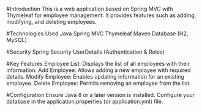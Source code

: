 #Introduction
This is a web application based on Spring MVC with Thymeleaf for employee management. It provides features such as adding, modifying, and deleting employees.

#Technologies Used
Java
Spring MVC
Thymeleaf
Maven
Database (H2, MySQL)

#Security
Spring Security
UserDetails (Authentication & Roles)

#Key Features
Employee List: Displays the list of all employees with their information.
Add Employee: Allows adding a new employee with required details.
Modify Employee: Enables updating information for an existing employee.
Delete Employee: Permits removing an employee from the list.

#Configuration
Ensure Java 8 or a later version is installed.
Configure your database in the application.properties (or application.yml) file.


